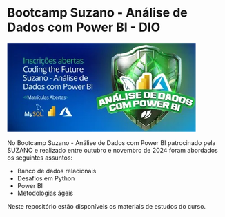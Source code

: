 # Bootcamp Suzano - Análise de Dados com Power BI - DIO

![DIO](bootcamp.jpg)

No Bootcamp Suzano - Análise de Dados com Power BI patrocinado pela SUZANO e realizado entre outubro e novembro de 2024 foram abordados os seguintes assuntos:

- Banco de dados relacionais
- Desafios em Python
- Power BI
- Metodologias ágeis

Neste repositório estão disponíveis os materiais de estudos do curso.
